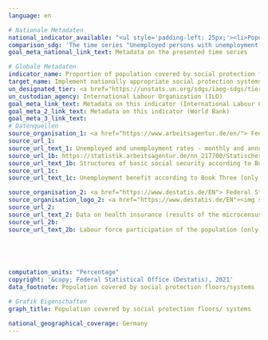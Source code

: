 ```yaml
---
language: en    

# Nationale Metadaten    
national_indicator_available: "<ul style='padding-left: 25px;'><li>Population covered by health insurance</li> <li> Unemployed persons with unemployment benefits</li></ul>"    
comparison_sdg: 'The time series "Unemployed persons with unemployment benefits" is compliant with the global metadata. The time series "Population covered by health insurance" provides additional information.'    
goal_meta_national_link_text: Metadata on the presented time series    

# Globale Metadaten    
indicator_name: Proportion of population covered by social protection floors/ systems, by sex, distinguishing children, unemployed persons, older persons, persons with disabilities, pregnant women, newborns, work-injury victims and the poor and the vulnerable    
target_name: Implement nationally appropriate social protection systems and measures for all, including floors, and by 2030 achieve substantial coverage of the poor and the vulnerable    
un_designated_tier: <a href="https://unstats.un.org/sdgs/iaeg-sdgs/tier-classification/" title="Click here for more information on the UN tier classification."  target="_blank">Tier II</a>    
un_custodian_agency: International Labour Organization (ILO)    
goal_meta_link_text: Metadata on this indicator (International Labour Organization)    
goal_meta_2_link_text: Metadata on this indicator (World Bank)    
goal_meta_3_link_text:         
# Datenquellen
source_organisation_1: <a href="https://www.arbeitsagentur.de/en/"> Federal Employment Agency </a>
source_url_1: 
source_url_text_1: Unemployed and unemployment rates - monthly and annual figures since 1950 (only available in German) - Table 2.6.1
source_url_1b: https://statistik.arbeitsagentur.de/nn_217700/Statischer-Content/Rubriken/Grundsicherung-fuer-Arbeitsuchende-SGBII/Ueberblick/Zeitreihe-zu-Strukturen-der-Bedarfsgemeinschaften-Leistungsempfaenger.html
source_url_text_1b: Structures of basic social security according to Book Two (only available in German)
source_url_1c: 
source_url_text_1c: Unemployment benefit according to Book Three (only available in German)

source_organisation_2: <a href="https://www.destatis.de/EN"> Federal Statistical Office (Destatis) </a>
source_organisation_logo_2: <a href="https://www.destatis.de/EN"><img src="https://g205sdgs.github.io/sdg-indicators/public/OrgImgEn/destatis.png" alt="Logo destatis" style="height:60px; width:148px"/></a>
source_url_2: 
source_url_text_2: Data on health insurance (results of the microcensus)  (only available in German) - Fachserie 13, Reihe 1.1
source_url_2b: 
source_url_text_2b: Labour force participation of the population (only available in German)




    
computation_units: "Percentage"    
copyright: '&copy; Federal Statistical Office (Destatis), 2021'    
data_footnote: Population covered by social protection floors/systems    

# Grafik Eigenschaften    
graph_title: Population covered by social protection floors/ systems    

national_geographical_coverage: Germany    
---
```


<span></span>